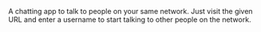A chatting app to talk to people on your same network. Just visit the given URL
and enter a username to start talking to other people on the network.
